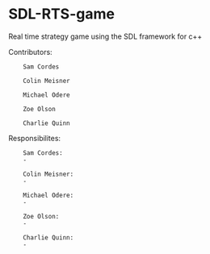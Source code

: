 # SDL-RTS-game
Real time strategy game using the SDL framework for c++

Contributors:


        Sam Cordes
          
        Colin Meisner
          
        Michael Odere
          
        Zoe Olson
          
        Charlie Quinn
  

Responsibilites:
        
        Sam Cordes: 
        -
          
        Colin Meisner:
        -
          
        Michael Odere:
        -
          
        Zoe Olson:
        -
          
        Charlie Quinn:
        -
